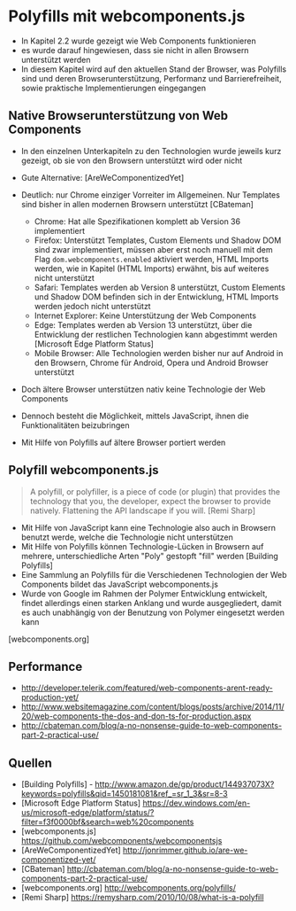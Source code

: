 # Polyfills mit webcomponents.js

- In Kapitel 2.2 wurde gezeigt wie Web Components funktionieren
- es wurde darauf hingewiesen, dass sie nicht in allen Browsern unterstützt werden
- In diesem Kapitel wird auf den aktuellen Stand der Browser, was Polyfills sind und deren Browserunterstützung, Performanz und Barrierefreiheit, sowie praktische Implementierungen eingegangen


## Native Browserunterstützung von Web Components

- In den einzelnen Unterkapiteln zu den Technologien wurde jeweils kurz gezeigt, ob sie von den Browsern unterstützt wird oder nicht
- Gute Alternative: [AreWeComponentizedYet]
- Deutlich: nur Chrome einziger Vorreiter im Allgemeinen. Nur Templates sind bisher in allen modernen Browsern unterstützt [CBateman]

    - Chrome: Hat alle Spezifikationen komplett ab Version 36 implementiert
    - Firefox: Unterstützt Templates, Custom Elements und Shadow DOM sind zwar implementiert, müssen aber erst noch manuell mit dem Flag `dom.webcomponents.enabled` aktiviert werden, HTML Imports werden, wie in Kapitel (HTML Imports) erwähnt, bis auf weiteres nicht unterstützt
    - Safari: Templates werden ab Version 8 unterstützt, Custom Elements und Shadow DOM befinden sich in der Entwicklung, HTML Imports werden jedoch nicht unterstützt
    - Internet Explorer: Keine Unterstützung der Web Components
    - Edge: Templates werden ab Version 13 unterstützt, über die Entwicklung der restlichen Technologien kann abgestimmt werden [Microsoft Edge Platform Status]
    - Mobile Browser: Alle Technologien werden bisher nur auf Android in den Browsern, Chrome für Android, Opera und Android Browser unterstützt

- Doch ältere Browser unterstützen nativ keine Technologie der Web Components
- Dennoch besteht die Möglichkeit, mittels JavaScript, ihnen die Funktionalitäten beizubringen
- Mit Hilfe von Polyfills auf ältere Browser portiert werden


## Polyfill webcomponents.js

> A polyfill, or polyfiller, is a piece of code (or plugin) that provides the technology that you, the developer, expect the browser to provide natively. Flattening the API landscape if you will. [Remi Sharp]

- Mit Hilfe von JavaScript kann eine Technologie also auch in Browsern benutzt werde, welche die Technologie nicht unterstützen
- Mit Hilfe von Polyfills können Technologie-Lücken in Browsern auf mehrere, unterschiedliche Arten "Poly" gestopft "fill" werden [Building Polyfills]
- Eine Sammlung an Polyfills für die Verschiedenen Technologien der Web Components bildet das JavaScript webcomponents.js
- Wurde von Google im Rahmen der Polymer Entwicklung entwickelt, findet allerdings einen starken Anklang und wurde ausgegliedert, damit es auch unabhängig von der Benutzung von Polymer eingesetzt werden kann

[webcomponents.org]


## Performance

- http://developer.telerik.com/featured/web-components-arent-ready-production-yet/
- http://www.websitemagazine.com/content/blogs/posts/archive/2014/11/20/web-components-the-dos-and-don-ts-for-production.aspx
- http://cbateman.com/blog/a-no-nonsense-guide-to-web-components-part-2-practical-use/


## Quellen

- [Building Polyfills] - http://www.amazon.de/gp/product/144937073X?keywords=polyfills&qid=1450181081&ref_=sr_1_3&sr=8-3
- [Microsoft Edge Platform Status] https://dev.windows.com/en-us/microsoft-edge/platform/status/?filter=f3f0000bf&search=web%20components
- [webcomponents.js] https://github.com/webcomponents/webcomponentsjs
- [AreWeComponentizedYet] http://jonrimmer.github.io/are-we-componentized-yet/
- [CBateman] http://cbateman.com/blog/a-no-nonsense-guide-to-web-components-part-2-practical-use/
- [webcomponents.org] http://webcomponents.org/polyfills/
- [Remi Sharp] https://remysharp.com/2010/10/08/what-is-a-polyfill


